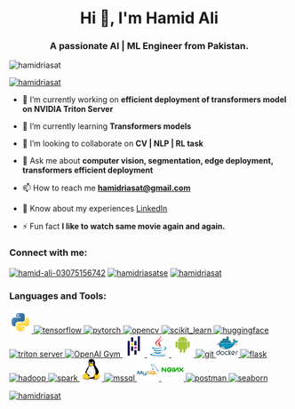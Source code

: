 <!-- https://rahuldkjain.github.io/gh-profile-readme-generator/ -->
<!-- <img src="https://cdn.dribbble.com/users/46123/screenshots/6135335/ai-sun-type.gif" data-canonical-src="https://cdn.dribbble.com/users/46123/screenshots/6135335/ai-sun-type.gif" width="800" height="300" /> -->


<h1 align="center">Hi 👋, I'm Hamid Ali</h1>
<h3 align="center">A passionate AI | ML Engineer from Pakistan.</h3>

<p align="left"> <img src="https://komarev.com/ghpvc/?username=hamidriasat&label=Profile%20views&color=0e75b6&style=flat" alt="hamidriasat" /> </p>

<p align="left"> <a href="https://github.com/ryo-ma/github-profile-trophy"><img src="https://github-profile-trophy.vercel.app/?username=hamidriasat" alt="hamidriasat" /></a> </p>


- 🔭 I’m currently working on **efficient deployment of transformers model on NVIDIA Triton Server**

- 🌱 I’m currently learning **Transformers models**

- 👯 I’m looking to collaborate on **CV | NLP | RL task**

- 💬 Ask me about **computer vision, segmentation, edge deployment, transformers efficient deployment**

- 📫 How to reach me **hamidriasat@gmail.com**

- 📄 Know about my experiences [LinkedIn](https://www.linkedin.com/in/hamid-ali-03075156742/)

- ⚡ Fun fact **I like to watch same movie again and again.**

<h3 align="left">Connect with me:</h3>
<p align="left">
<a href="https://linkedin.com/in/hamid-ali-03075156742" target="blank"><img align="center" src="https://raw.githubusercontent.com/rahuldkjain/github-profile-readme-generator/master/src/images/icons/Social/linked-in-alt.svg" alt="hamid-ali-03075156742" height="30" width="40" /></a>
<a href="https://fb.com/hamidriasatse" target="blank"><img align="center" src="https://raw.githubusercontent.com/rahuldkjain/github-profile-readme-generator/master/src/images/icons/Social/facebook.svg" alt="hamidriasatse" height="30" width="40" /></a>
<a href="https://www.hackerrank.com/hamidriasat" target="blank"><img align="center" src="https://raw.githubusercontent.com/rahuldkjain/github-profile-readme-generator/master/src/images/icons/Social/hackerrank.svg" alt="hamidriasat" height="30" width="40" /></a>
</p>

<h3 align="left">Languages and Tools:</h3>
<p align="left"> 
 <a href="https://www.python.org" target="_blank" rel="noreferrer"> <img src="https://raw.githubusercontent.com/devicons/devicon/master/icons/python/python-original.svg" alt="python" width="40" height="40"/> </a> <a href="https://www.tensorflow.org" target="_blank" rel="noreferrer"> <img src="https://www.vectorlogo.zone/logos/tensorflow/tensorflow-icon.svg" alt="tensorflow" width="40" height="40"/> </a>  <a href="https://pytorch.org/" target="_blank" rel="noreferrer"> <img src="https://www.vectorlogo.zone/logos/pytorch/pytorch-icon.svg" alt="pytorch" width="40" height="40"/> </a> </a> <a href="https://opencv.org/" target="_blank" rel="noreferrer"> <img src="https://www.vectorlogo.zone/logos/opencv/opencv-icon.svg" alt="opencv" width="40" height="40"/> </a> <a href="https://scikit-learn.org/" target="_blank" rel="noreferrer"> <img src="https://upload.wikimedia.org/wikipedia/commons/0/05/Scikit_learn_logo_small.svg" alt="scikit_learn" width="40" height="40"/> </a> <a href="https://huggingface.co/" target="_blank" rel="noreferrer"> <img src="https://huggingface.co/front/assets/huggingface_logo-noborder.svg" alt="huggingface" width="40" height="40"/> </a>  <a href="https://developer.nvidia.com/nvidia-triton-inference-server" target="_blank" rel="noreferrer"> <img src="https://upload.wikimedia.org/wikipedia/sco/2/21/Nvidia_logo.svg" alt="triton server" width="40" height="40"/> </a> <a href="https://www.gymlibrary.dev/" target="_blank" rel="noreferrer"> <img src="https://www.gymlibrary.dev/_static/img/gym_logo_black.svg" alt="OpenAI Gym" width="40" height="40"/> </a> <a href="https://pandas.pydata.org/" target="_blank" rel="noreferrer"> <img src="https://raw.githubusercontent.com/devicons/devicon/2ae2a900d2f041da66e950e4d48052658d850630/icons/pandas/pandas-original.svg" alt="pandas" width="40" height="40"/> </a>  <a href="https://www.java.com" target="_blank" rel="noreferrer"> <img src="https://raw.githubusercontent.com/devicons/devicon/master/icons/java/java-original.svg" alt="java" width="40" height="40"/> <a href="https://developer.android.com" target="_blank" rel="noreferrer"> <img src="https://raw.githubusercontent.com/devicons/devicon/master/icons/android/android-original-wordmark.svg" alt="android" width="40" height="40"/> </a> <a href="https://git-scm.com/" target="_blank" rel="noreferrer"> <img src="https://www.vectorlogo.zone/logos/git-scm/git-scm-icon.svg" alt="git" width="40" height="40"/> </a> <a href="https://www.docker.com/" target="_blank" rel="noreferrer"> <img src="https://raw.githubusercontent.com/devicons/devicon/master/icons/docker/docker-original-wordmark.svg" alt="docker" width="40" height="40"/> </a> <a href="https://flask.palletsprojects.com/" target="_blank" rel="noreferrer"> <img src="https://www.vectorlogo.zone/logos/pocoo_flask/pocoo_flask-icon.svg" alt="flask" width="40" height="40"/> </a> <a href="https://hadoop.apache.org/" target="_blank" rel="noreferrer"> <img src="https://www.vectorlogo.zone/logos/apache_hadoop/apache_hadoop-icon.svg" alt="hadoop" width="40" height="40"/> </a>  <a href="https://spark.apache.org/" target="_blank" rel="noreferrer"> <img src="https://upload.wikimedia.org/wikipedia/commons/thumb/f/f3/Apache_Spark_logo.svg/250px-Apache_Spark_logo.svg.png" alt="spark" width="40" height="40"/> </a>  </a> <a href="https://www.linux.org/" target="_blank" rel="noreferrer"> <img src="https://raw.githubusercontent.com/devicons/devicon/master/icons/linux/linux-original.svg" alt="linux" width="40" height="40"/> </a> <a href="https://www.microsoft.com/en-us/sql-server" target="_blank" rel="noreferrer"> <img src="https://www.svgrepo.com/show/303229/microsoft-sql-server-logo.svg" alt="mssql" width="40" height="40"/> </a> <a href="https://www.mysql.com/" target="_blank" rel="noreferrer"> <img src="https://raw.githubusercontent.com/devicons/devicon/master/icons/mysql/mysql-original-wordmark.svg" alt="mysql" width="40" height="40"/> </a> <a href="https://www.nginx.com" target="_blank" rel="noreferrer"> <img src="https://raw.githubusercontent.com/devicons/devicon/master/icons/nginx/nginx-original.svg" alt="nginx" width="40" height="40"/> </a> <a href="https://postman.com" target="_blank" rel="noreferrer"> <img src="https://www.vectorlogo.zone/logos/getpostman/getpostman-icon.svg" alt="postman" width="40" height="40"/> </a> <a href="https://seaborn.pydata.org/" target="_blank" rel="noreferrer"> <img src="https://seaborn.pydata.org/_images/logo-mark-lightbg.svg" alt="seaborn" width="40" height="40"/> </p>

<!--  Most Labguages used -->
<!-- <p><img align="left" src="https://github-readme-stats.vercel.app/api/top-langs?username=hamidriasat&show_icons=true&locale=en&layout=compact" alt="hamidriasat" /></p> -->

<!-- Github stats -->
<!-- <p>&nbsp;<img align="center" src="https://github-readme-stats.vercel.app/api?username=hamidriasat&show_icons=true&locale=en" alt="hamidriasat" /></p>
 -->
<p><img align="center" src="https://github-readme-streak-stats.herokuapp.com/?user=hamidriasat&" alt="hamidriasat" /></p>
